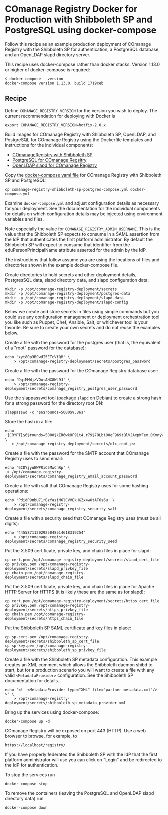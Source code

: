<!--
COmanage Registry Docker documentation

Portions licensed to the University Corporation for Advanced Internet
Development, Inc. ("UCAID") under one or more contributor license agreements.
See the NOTICE file distributed with this work for additional information
regarding copyright ownership.

UCAID licenses this file to you under the Apache License, Version 2.0
(the "License"); you may not use this file except in compliance with the
License. You may obtain a copy of the License at:

http://www.apache.org/licenses/LICENSE-2.0

Unless required by applicable law or agreed to in writing, software
distributed under the License is distributed on an "AS IS" BASIS,
WITHOUT WARRANTIES OR CONDITIONS OF ANY KIND, either express or implied.
See the License for the specific language governing permissions and
limitations under the License.
-->

# COmanage Registry Docker for Production with Shibboleth SP and PostgreSQL using docker-compose

Follow this recipe as an example production deployment of COmanage Registry
with the Shibboleth SP for authentication, a PostgreSQL database, and
an OpenLDAP slapd directory server. 

This recipe uses docker-compose rather than docker stacks. Version
1.13.0 or higher of docker-compose is required:

```
$ docker-compose --version
docker-compose version 1.13.0, build 1719ceb
```

## Recipe

Define `COMANAGE_REGISTRY_VERSION` for the version you wish to deploy.
The current recommendation for deploying with Docker is

```
export COMANAGE_REGISTRY_VERSION=hotfix-2.0.x
```

Build images for COmanage Registry with Shibboleth SP, OpenLDAP,
and PostgreSQL for COmanage Registry using the Dockerfile templates
and instructions for the individual components:

* [COmanageRegistry with Shibboleth SP](../../comanage-registry-shibboleth-sp/README.md)
* [PostgreSQL for COmanage Regsitry](../../comanage-registry-postgres/README.md)
* [OpenLDAP slapd for COmanage Registry](../../comanage-registry-slapd/README.md)

Copy the [docker-compose yaml file](../../comanage-registry-compose/comanage-registry-shibboleth-sp-postgres-compose.yml)
for COmanage Registry with Shibboleth SP and PostgreSQL:

```
cp comanage-registry-shibboleth-sp-postgres-compose.yml docker-compose.yml
```

Examine `docker-compose.yml` and adjust configuration details as necessary
for your deployment. See the documentation for the individual components for
details on which configuration details may be injected using environment
variables and files. 

Note especially the value for `COMANAGE_REGISTRY_ADMIN_USERNAME`.
This is the value that the Shibboleth SP expects to consume in a SAML
assertion from the IdP that authenticates the first platform administrator.
By default the Shibboleth SP will expect to consume that identifier
from the eduPersonPrincipalName attribute asserted for the admin by the IdP.

The instructions that follow assume you are using the locations
of files and directories shown in the example docker-compose file.

Create directories to hold secrets and other deployment
details, PostgresSQL data, slapd directory data,
and slapd configuration data:


```
mkdir -p /opt/comanage-registry-deployment/secrets
mkdir -p /opt/comanage-registry-deployment/postgres-data
mkdir -p /opt/comanage-registry-deployment/slapd-data
mkdir -p /opt/comanage-registry-deployment/slapd-config
```

Below we create and store secrets in files using simple commands but you 
could use any configuration management or deployment orchestration tool
you like such as Puppet, Chef, Ansible, Salt, or whichever tool is your
favorite. Be sure to create your own secrets and do not reuse the examples
below.

Create a file with the password for the postgres user (that is, the 
equivalent of a "root" password for the database):

```
echo 'xyt8Op3BCwdI5ETcVfQM' \
    > /opt/comanage-registry-deployment/secrets/postgres_password
```

Create a file with the password for the COmanage Registry database user:

```
echo 'DqiMMWjzVOotAHX8WL9J' \
    > /opt/comanage-registry-deployment/secrets/comanage_registry_postgres_user_password
```

Use the slappasswd tool (package `slapd` on Debian) to create a strong hash for a strong
password for the directory root DN:

```
slappasswd -c '$6$rounds=5000$%.86s'
```

Store the hash in a file:

```
echo '{CRYPT}$6$rounds=5000$kER6wkUF91t4.r79$7OLbtO0qF9K9tQlVJAxpWFem.0KmnyWn1/1K0sVSEQELRuj87sc7GtJT7HpWBr8JfZHlbsG9ifrqN6EmJchQ8/' \
   > /opt/comanage-registry-deployment/secrets/olc_root_pw
```

Create a file with the password for the SMTP account that COmanage Registry
uses to send email:

```
echo '6CDYjyuEWPRiC5MwCnRp' \
 > /opt/comanage-registry-deployment/secrets/comanage_registry_email_account_password
```

Create a file with salt that COmanage Registry uses for some hashing
operations:

```
echo 'PdidP9nbU71rBzfasiM6lCVVEkHGZx4wOtAT6s6u' \
    > /opt/comanage-registry-deployment/secrets/comanage_registry_security_salt
```

Create a file with a security seed that COmanage Registry uses (must be all digits):

```
echo '44558711202925048514618319254' 
    > /opt/comanage-registry-deployment/secrets/comanage_registry_security_seed
```

Put the X.509 certificate, private key, and chain files in place for slapd:

```
cp cert.pem /opt/comanage-registry-deployment/secrets/slapd_cert_file
cp privkey.pem /opt/comanage-registry-deployment/secrets/slapd_privkey_file
cp chain.pem /opt/comanage-registry-deployment/secrets/slapd_chain_file
```

Put the X.509 certificate, private key, and chain files in place
for Apache HTTP Server for HTTPS (it is likely these are the same as
for slapd):

```
cp cert.pem /opt/comanage-registry-deployment/secrets/https_cert_file
cp privkey.pem /opt/comanage-registry-deployment/secrets/https_privkey_file
cp chain.pem /opt/comanage-registry-deployment/secrets/https_chain_file
```

Put the Shibboleth SP SAML certificate and key files in place:

```
cp sp-cert.pem /opt/comanage-registry-deployment/secrets/shibboleth_sp_cert_file
cp sp-key.pem /opt/comanage-registry-deployment/secrets/shibboleth_sp_privkey_file
```

Create a file with the Shibboleth SP metadata configuration. This example
creates an XML comment which allows the Shibboleth daemon shibd to start,
but for a production scenario you will want to create a file with any
valid `<MetadataProvider>` configuration. See the Shibboleth SP documentation
for details.

```
echo '<!--<MetadataProvider type="XML" file="partner-metadata.xml"/>-->' \
    > /opt/comanage-registry-deployment/secrets/shibboleth_sp_metadata_provider_xml
```

Bring up the services using docker-compose:

```
docker-compose up -d
```

COmanage Registry will be exposed on port 443 (HTTP). Use a web browser
to browse, for example, to

```
https://localhost/registry/
```

If you have properly federated the Shibboleth SP with the IdP that the
first platform administrator will use you can click on "Login" and be
redirected to the IdP for authentication.

To stop the services run

```
docker-compose stop
```

To remove the containers (leaving the PostgreSQL and OpenLDAP slapd directory
data) run

```
docker-compose down
```


